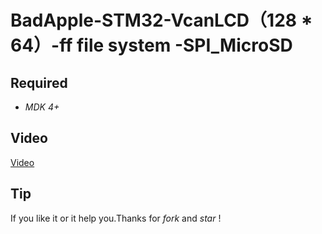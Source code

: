 # BadApple-STM32-VcanLCD（128 * 64）-ff file system -SPI_MicroSD

## Required

* *MDK 4+*

## Video

[Video](https://v.qq.com/x/page/k0394stcjw9.html)

## Tip

If you like it or it help you.Thanks for *fork* and *star* !


